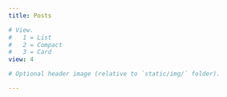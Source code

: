 ```yaml
---
title: Posts

# View.
#   1 = List
#   2 = Compact
#   3 = Card
view: 4

# Optional header image (relative to `static/img/` folder).

---
```

